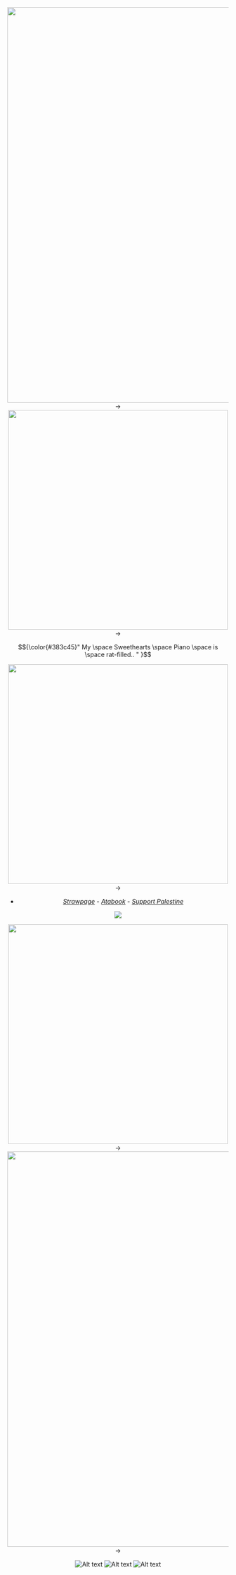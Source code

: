 




<div align="center">
	<img width = "900" src="https://64.media.tumblr.com/fa95b57279e9b3d04318ad798f581b16/a2fc018ee16e2e0d-c6/s400x600/d654ad9c44c4e3660f3e90700e09bdaaa2f597fe.pnj">->
</div>




<div align="center">
	<img width = "500" src="https://64.media.tumblr.com/22b781694a5dae67a8900e9fda6dace2/4213eaa277ea8865-bd/s400x600/3792fb1d62651355abfbf2a984275cacdfc1d392.gifv">->
</div>





<p align="center"> 
$${\color{#383c45}" My \space Sweethearts  \space Piano \space  is \space rat-filled..  " }$$

</p>

<div align="center">
	<img width = "500" src="https://static.wikia.nocookie.net/disventure-camp/images/5/5b/Chapter8gabbellie_2.png/revision/latest/scale-to-width-down/1000?cb=20230921215344">->
</div>





<div align="center"> 
	
- [_Strawpage_](https://ellierocks.straw.page) - [_Atabook_](https://ellieparkerbutpixel.atabook.org/)  - [_Support Palestine_](https://arab.org/click-to-help/palestine/)


![](https://komarev.com/ghpvc/?username=neurodiellie&label=profile+gang&style=for-the-badge&color=543034)



<div align="center">
	<img width = "500" src="https://64.media.tumblr.com/22b781694a5dae67a8900e9fda6dace2/4213eaa277ea8865-bd/s400x600/3792fb1d62651355abfbf2a984275cacdfc1d392.gifv">->
</div>






<div align="center">
	<img width = "900" src="https://64.media.tumblr.com/8b751208f9953f5472bac941271f1a17/a2fc018ee16e2e0d-68/s2048x3072/ba6d446d43a2fd5e2d23ebf56fcf1b2810ad19a7.pnj">->
</div>


![Alt text](https://adriansblinkiecollection.neocities.org/stamps/k28.png)  ![Alt text](https://adriansblinkiecollection.neocities.org/stamps/c2.gif)   ![Alt text](https://raining-starss.neocities.org/thebread%20(2).png)

